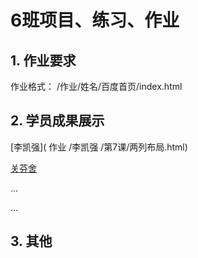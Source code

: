 # 6班项目、练习、作业

## 1. 作业要求
作业格式： /作业/姓名/百度首页/index.html
## 2. 学员成果展示
[李凯强]( 作业 /李凯强 /第7课/两列布局.html)

[关芬舍](...)

...

...

## 3. 其他
